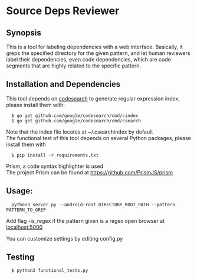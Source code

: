 # Source Deps Reviewer
## Synopsis
This is a tool for labeling dependencies with a web interface.
Basically, it greps the specified directory for the given pattern,
and let human reviewers label their dependencies, even code dependencies,
which are code segments that are highly related to the specific pattern.
## Installation and Dependencies
This tool depends on [codesearch](https://github.com/google/codesearch) to generate regular expression index, please install them with:
```
  $ go get github.com/google/codesearch/cmd/cindex
  $ go get github.com/google/codesearch/cmd/csearch
```
  Note that the index file locates at ~/.csearchindex by default<br>
  The functional test of this tool depends on several Python packages, please install them with
```
  $ pip install -r requirements.txt
```
  Prism, a code syntax highlighter is used<br>
  The project Prism can be found at https://github.com/PrismJS/prism

## Usage:
```
  python3 server.py --android-root DIRECTORY_ROOT_PATH --pattern PATTERN_TO_GREP
```
  Add flag -is_regex if the pattern given is a regex
  open browser at [localhost:5000](localhost:5000)

  You can customize settings by editing <span>config.py</span>

## Testing
```
  $ python3 functional_tests.py
```
